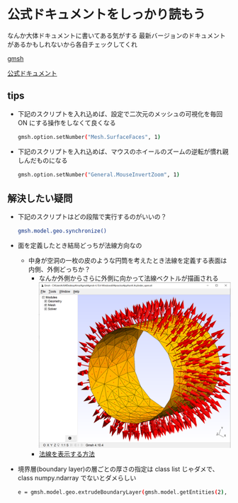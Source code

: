 # 公式ドキュメントをしっかり読もう

なんか大体ドキュメントに書いてある気がする
最新バージョンのドキュメントがあるかもしれないから各自チェックしてくれ

[gmsh](https://gmsh.info/)

[公式ドキュメント](http://gmsh.info/dev/doc/texinfo/gmsh.pdf)

## tips

- 下記のスクリプトを入れ込めば、設定で二次元のメッシュの可視化を毎回 ON にする操作をしなくて良くなる

  ```sh
  gmsh.option.setNumber("Mesh.SurfaceFaces", 1)
  ```

- 下記のスクリプトを入れ込めば、マウスのホイールのズームの逆転が慣れ親しんだものになる

  ```sh
  gmsh.option.setNumber("General.MouseInvertZoom", 1)
  ```

## 解決したい疑問

- 下記のスクリプトはどの段階で実行するのがいいの？

  ```sh
  gmsh.model.geo.synchronize()
  ```

- 面を定義したとき結局どっちが法線方向なの

  - 中身が空洞の一枚の皮のような円筒を考えたとき法線を定義する表面は内側、外側どっちか？
    - なんか外側からさらに外側に向かって法線ベクトルが描画される
      ![法線画像](./images/normal_vector.png)
    - [法線を表示する方法](https://www.rccm.co.jp/icem/pukiwiki/index.php?2D%E3%83%A1%E3%83%83%E3%82%B7%E3%83%A5%E3%81%AE%E6%B3%95%E7%B7%9A%E6%96%B9%E5%90%91%E3%83%99%E3%82%AF%E3%83%88%E3%83%AB%E3%81%AE%E8%A1%A8%E7%A4%BA%28Gmsh%29)

- 境界層(boundary layer)の層ごとの厚さの指定は class list じゃダメで、class numpy.ndarray でないとダメらしい

  ```sh
  e = gmsh.model.geo.extrudeBoundaryLayer(gmsh.model.getEntities(2), n, -d, True)
  ```

